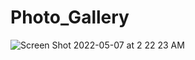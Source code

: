 # Photo_Gallery
![Screen Shot 2022-05-07 at 2 22 23 AM](https://user-images.githubusercontent.com/105101633/167248247-f606651b-11c7-4ba4-9fd1-775bb40cd3bb.png)
